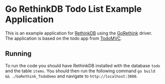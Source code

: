# Go RethinkDB Todo List Example Application

This is an example application for [RethinkDB](http://rethinkdb.com) using the [GoRethink](https://github.com/dancannon/gorethink) driver. The application is based on the todo app from [TodoMVC](http://todomvc.com).

## Running

To run the code you should have RethinkDB installed with the database `todo` and the table `items`. You should then run the following command `go build && ./GoRethink_TodoDemo` and navigate to `http://localhost:3000`.

